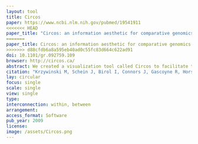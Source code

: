 ```yaml
---
layout: tool 
title: Circos
paper: https://www.ncbi.nlm.nih.gov/pubmed/19541911
<<<<<<< HEAD
paper_title: "Circos: an information aesthetic for comparative genomics"
=======
paper_title: Circos: an information aesthetic for comparative genomics
>>>>>>> d88cfdb6a8a595eb40ad0c55fc83d664c622ad91
doi: 10.1101/gr.092759.109
browser: http://circos.ca/
abstract: We created a visualization tool called Circos to facilitate the identification and analysis of similarities and differences arising from comparisons of genomes. Our tool is effective in displaying variation in genome structure and, generally, any other kind of positional relationships between genomic intervals. Such data are routinely produced by sequence alignments, hybridization arrays, genome mapping, and genotyping studies. Circos uses a circular ideogram layout to facilitate the display of relationships between pairs of positions by the use of ribbons, which encode the position, size, and orientation of related genomic elements. Circos is capable of displaying data as scatter, line, and histogram plots, heat maps, tiles, connectors, and text. Bitmap or vector images can be created from GFF-style data inputs and hierarchical configuration files, which can be easily generated by automated tools, making Circos suitable for rapid deployment in data analysis and reporting pipelines.
citation: "Krzywinski M, Schein J, Birol I, Connors J, Gascoyne R, Horsman D, et al. Circos: an information aesthetic for comparative genomics. Genome Res. 2009;19: 1639–1645."
lay: circular
focus: single
scale: single
view: single
type: 
interconnection: within, between
arrangement: 
access_format: Software
pub_year: 2009
license: 
image: /assets/Circos.png
---
```

